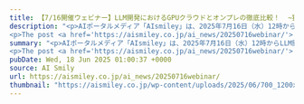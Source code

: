 ```yaml
---
title: 【7/16開催ウェビナー】LLM開発におけるGPUクラウドとオンプレの徹底比較！  ~独自LLMの開発秘話からGPUコストを削減するための具体的なポイントまで一挙大公開~
description: "<p>AIポータルメディア「AIsmiley」は、2025年7月16日（水）12時からLLM開発に関するウェビナーを開催します。 本ウェビナーでは、他社のGPUクラウドサービスやオンプレミス環境との比較を通じて、GPUコストを [&#8230;]</p>
<p>The post <a href='https://aismiley.co.jp/ai_news/20250716webinar/'>【7/16開催ウェビナー】LLM開発におけるGPUクラウドとオンプレの徹底比較！  ~独自LLMの開発秘話からGPUコストを削減するための具体的なポイントまで一挙大公開~</a> first appeared on <a href='https://aismiley.co.jp'>AIポータルメディアAIsmiley</a>.</p>"
summary: "<p>AIポータルメディア「AIsmiley」は、2025年7月16日（水）12時からLLM開発に関するウェビナーを開催します。 本ウェビナーでは、他社のGPUクラウドサービスやオンプレミス環境との比較を通じて、GPUコストを [&#8230;]</p>
<p>The post <a href='https://aismiley.co.jp/ai_news/20250716webinar/'>【7/16開催ウェビナー】LLM開発におけるGPUクラウドとオンプレの徹底比較！  ~独自LLMの開発秘話からGPUコストを削減するための具体的なポイントまで一挙大公開~</a> first appeared on <a href='https://aismiley.co.jp'>AIポータルメディアAIsmiley</a>.</p>"
pubDate: Wed, 18 Jun 2025 01:00:37 +0000
source: AI Smily
url: https://aismiley.co.jp/ai_news/20250716webinar/
thumbnail: "https://aismiley.co.jp/wp-content/uploads/2025/06/700_1200x628_2.jpg"
---
```


